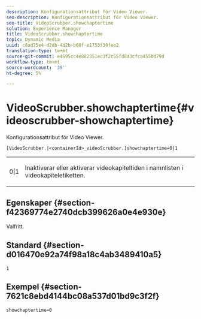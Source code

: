 ```yaml
---
description: Konfigurationsattribut för Video Viewer.
seo-description: Konfigurationsattribut för Video Viewer.
seo-title: VideoScrubber.showchaptertime
solution: Experience Manager
title: VideoScrubber.showchaptertime
topic: Dynamic Media
uuid: c8ad75e4-d2db-4d2b-b60f-e1753f30fee2
translation-type: tm+mt
source-git-commit: e4695cc4e882351ec3f2c55fd8a3cfca455bd79d
workflow-type: tm+mt
source-wordcount: '39'
ht-degree: 5%

---
```



# VideoScrubber.showchaptertime{#videoscrubber-showchaptertime}

Konfigurationsattribut för Video Viewer.

`[VideoScrubber.|<containerId>_videoScrubber.]showchaptertime=0|1`

<table id="table_C616483932C2482CA9794DDD7313FD7C"> 
 <tbody> 
  <tr> 
   <td colname="col1"> <p> <span class="codeph"> 0|1</span> </p> </td> 
   <td colname="col2"> <p> Inaktiverar eller aktiverar videokapiteltiden i namnlisten i videokapiteletiketten. </p> </td> 
  </tr> 
 </tbody> 
</table>

## Egenskaper {#section-f42369774e2740dcb399626a0e4e930e}

Valfritt.

## Standard {#section-d016470e92a74f98a18c4ab3489410a5}

`1`

## Exempel {#section-7621c8ebd4144bc08a537d01bd9c3f2f}

```
showchaptertime=0
```

